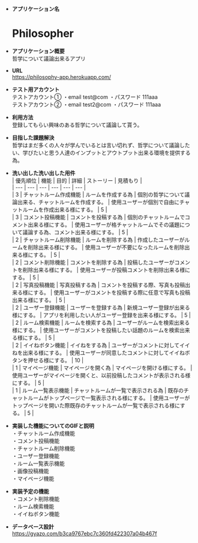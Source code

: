 * **アプリケーション名**
   # Philosopher
* **アプリケーション概要**  
    哲学について議論出来るアプリ  
  
* **URL**  
  <https://philosophy-app.herokuapp.com/>  
  
* **テスト用アカウント**  
  テストアカウント① ・email test@com  ・パスワード 111aaa  
  テストアカウント② ・email test2@com ・パスワード 111aaa  
  
* **利用方法**  
  登録してもらい興味のある哲学について議論して貰う。  
  
* **目指した課題解決**  
  哲学はまだ多くの人々が学んでいるとは言い切れず、哲学について議論したい、学びたいと思う人達のインプットとアウトプット出来る環境を提供する為。  
  
* **洗い出した洗い出した用件**  
  | 優先順位 | 機能 | 目的 | 詳細 | ストーリー | 見積もり |  
  | --- | --- | --- | --- | --- | --- |  
  | 3   | チャットルーム作成機能 | ルームを作成する為 | 個別の哲学について議論出来る、チャットルームを作成する。 | 使用ユーザーが個別で自由にチャットルームを作成出来る様にする。 | 5 |  
  | 3   | コメント投稿機能 | コメントを投稿する為 | 個別のチャットルームでコメント出来る様にする。 | 使用ユーザーが格チャットルームでその議題について議論する為、コメント出来る様にする。 | 5 |  
  | 2   | チャットルーム削除機能 | ルームを削除する為 | 作成したユーザーがルームを削除出来る様にする。 | 使用ユーザーが不要になったルームを削除出来る様にする。 | 5 |  
  | 2   | コメント削除機能 | コメントを削除する為 | 投稿したユーザーがコメントを削除出来る様にする。 | 使用ユーザーが投稿コメントを削除出来る様にする。 | 5 |  
  | 2   | 写真投稿機能 | 写真投稿する為 | コメントを投稿する際、写真も投稿出来る様にする。 | 使用ユーザーがコメントを投稿する際に任意で写真も投稿出来る様にする。 | 5 |  
  | 2   | ユーザー登録機能 | ユーザーを登録する為 | 新規ユーザー登録が出来る様にする。 | アプリを利用したい人がユーザー登録を出来る様にする。 | 5 |  
  | 2   | ルーム検索機能 | ルームを検索する為 | ユーザーがルームを検索出来る様にする。 | 使用ユーザーがコメントを投稿したい話題のルームを検索出来る様にする。 | 5 |  
  | 2   | イイねボタン機能 | イイねをする為 | ユーザーがコメントに対してイイねを出来る様にする。 | 使用ユーザーが同意したコメントに対してイイねボタンを押せる様にする。 | 10 |  
  | 1   | マイページ機能 | マイページを開く為 | マイページを開ける様にする。 | 使用ユーザーがマイページを開くと、以前投稿したコメントが表示される様にする。 | 5 |  
  | 1   | ルーム一覧表示機能 | チャットルームが一覧で表示される為 | 既存のチャットルームがトップページで一覧表示される様にする。 | 使用ユーザーがトップページを開いた際既存のチャットルームが一覧で表示される様にする。 | 5 |  
  
* **実装した機能についてのGIFと説明**  
  ・チャットルーム作成機能  
  ・コメント投稿機能  
  ・チャットルーム削除機能  
  ・ユーザー登録機能  
  ・ルーム一覧表示機能  
  ・画像投稿機能  
  ・マイページ機能

* **実装予定の機能**     
  ・コメント削除機能  
  ・ルーム検索機能  
  ・イイねボタン機能  
  
* **データベース設計**  
  <https://gyazo.com/b3ca9767ebc7c360fd422307a04b467f>
